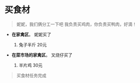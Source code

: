 # 买食材

> 妮妮，我们俩分工一下吧
> 我负责买鸡肉，你负责买鸭肉，好滴！
>

- **在家禽区**。
  妮妮买了
  1. 兔子半斤 20元

- **在菜市场的家禽区**。
  叉烧仔买了
  1. 半片鸡 30元


> 买食材任务完成